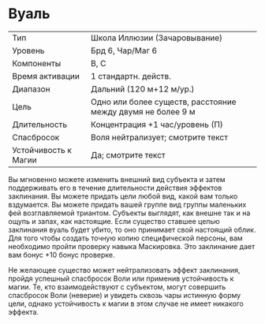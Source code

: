 
# Вуаль

| | |
|---|---|
|Тип|Школа Иллюзии (Зачаровывание)|
|Уровень| Брд 6, Чар/Маг 6|
|Компоненты| В, С|
|Время активации| 1 стандартн. действ.|
|Диапазон| Дальний (120 м+12 м/ур.)|
|Цель| Одно или более существ, расстояние между двумя не более 9 м|
|Длительность| Концентрация +1 час/уровень (П)|
|Спасбросок| Воля нейтрализует; смотрите текст|
|Устойчивость к Магии| Да; смотрите текст|

Вы мгновенно можете изменить внешний вид субъекта и затем поддерживать его в течение длительности действия эффектов заклинания. Вы можете придать цели любой вид, какой вам только вздумается. Вы можете придать вашей группе вид группы маленьких фей возглавляемой триантом. Субъекты выглядят, как внешне так и на ощупь и запах, как настоящие. Если существо ставшее целью заклинания вуаль будет убито, то оно принимает свой настоящий облик. Для того чтобы создать точную копию специфической персоны, вам необходимо пройти проверку навыка Маскировка. Это заклинание дает вам бонус +10 бонус проверке.

Не желающее существо может нейтрализовать эффект заклинания, пройдя успешный спасбросок Воли или применив устойчивость к магии. Те, кто взаимодействуют с субъектом, могут совершить спасбросок Воли (неверие) и увидеть сквозь чары истинную форму цели, однако устойчивость к магии в этом случае не имеет никакого эффекта.